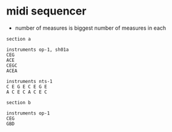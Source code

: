 # midi sequencer


- number of measures is biggest number of measures in each

```
section a

instruments op-1, sh01a
CEG
ACE
CEGC
ACEA

instruments nts-1
C E G E C E G E
A C E C A C E C

section b 

instruments op-1
CEG 
GBD
```
